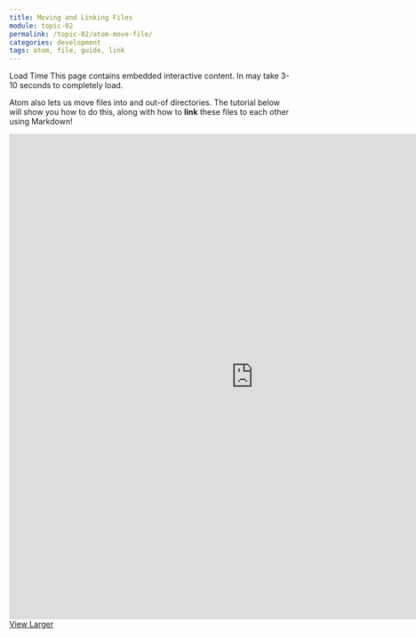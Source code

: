 ```yaml
---
title: Moving and Linking Files
module: topic-02
permalink: /topic-02/atom-move-file/
categories: development
tags: atom, file, guide, link
---
```


<div class="divider-heading"></div>


<span class="label label-warning">Load Time</span> This page contains embedded interactive content. In may take 3-10 seconds to completely load.

Atom also lets us move files into and out-of directories. The tutorial below will show you how to do this, along with how to **link** these files to each other using Markdown!

<iframe src="https://umontanamediaarts.com/MART341/wp-admin/admin-ajax.php?action=h5p_embed&id=8" width="877" height="873" frameborder="0" allowfullscreen="allowfullscreen"></iframe><script src="https://umontanamediaarts.com/MART341/wp-content/plugins/h5p/h5p-php-library/js/h5p-resizer.js" charset="UTF-8"></script>
<a href="https://umontanamediaarts.com/MART341/wp-admin/admin-ajax.php?action=h5p_embed&id=8" class="btn btn-default btn-xs" target="_blank">View Larger</a>
